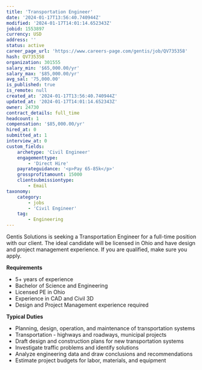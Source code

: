 ```yaml
---
title: 'Transportation Engineer'
date: '2024-01-17T13:56:40.740944Z'
modified: '2024-01-17T14:01:14.652343Z'
jobid: 1553897
currency: USD
address: ''
status: active
career_page_url: 'https://www.careers-page.com/gentis/job/QV735358'
hash: QV735358
organization: 301555
salary_min: '$65,000.00/yr'
salary_max: '$85,000.00/yr'
avg_sal: '75,000.00'
is_published: true
is_remote: null
created_at: '2024-01-17T13:56:40.740944Z'
updated_at: '2024-01-17T14:01:14.652343Z'
owner: 24730
contract_details: full_time
headcount: 1
compensation: '$85,000.00/yr'
hired_at: 0
submitted_at: 1
interview_at: 0
custom_fields:
    archetype: 'Civil Engineer'
    engagementtype:
        - 'Direct Hire'
    payrateguidance: '<p>Pay 65-85k</p>'
    grossprofitamount: 15000
    clientsubmissiontype:
        - Email
taxonomy:
    category:
        - jobs
        - 'Civil Engineer'
    tag:
        - Engineering
---
```


<p>﻿Gentis Solutions is seeking a Transportation Engineer&nbsp;for a full-time position with our client. The ideal candidate will be licensed in Ohio and have design and project management experience. If you are qualified, make sure you apply.<br></p>
<p><strong>Requirements</strong></p>
<ul><li>5+ years of experience</li><li>Bachelor of Science and Engineering</li><li>Licensed PE in Ohio</li><li>Experience in CAD and Civil 3D</li><li>Design and Project Management experience required</li></ul>
<ul></ul>
<p><strong>Typical Duties</strong><br></p>
<ul><li>Planning, design, operation, and maintenance of transportation systems</li><li>Transportation - highways and roadways, municipal projects</li><li>Draft design and construction plans for new transportation systems</li><li>Investigate traffic problems and identify solutions</li><li>Analyze engineering data and draw conclusions and recommendations</li><li>Estimate project budgets for labor, materials, and equipment</li></ul>